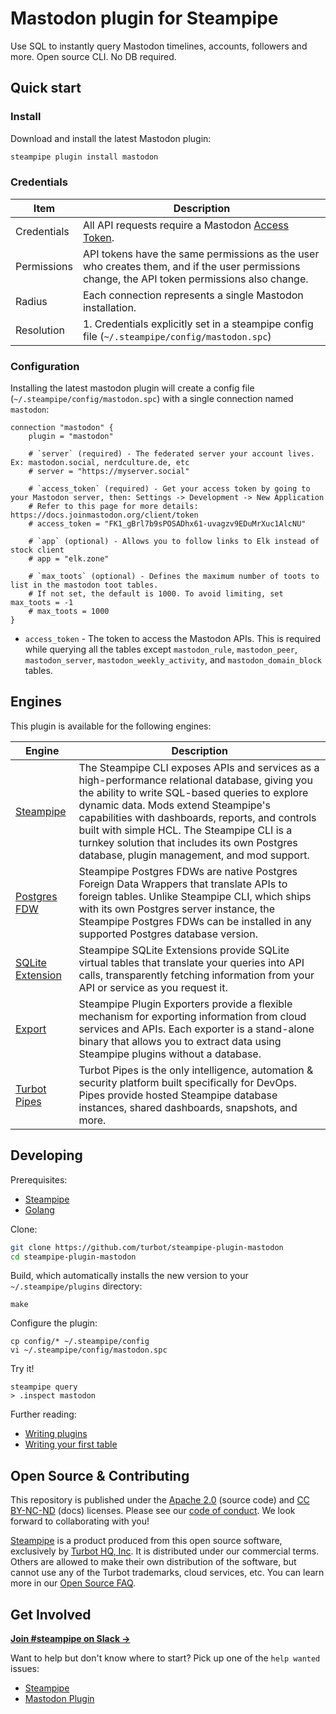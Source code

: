 # Mastodon plugin for Steampipe

Use SQL to instantly query Mastodon timelines, accounts, followers and more. Open source CLI. No DB  required.

## Quick start

### Install

Download and install the latest Mastodon plugin:

```bash
steampipe plugin install mastodon
```

### Credentials

| Item        | Description                                                                                                                                                                                                             |
|-------------|-------------------------------------------------------------------------------------------------------------------------------------------------------------------------------------------------------------------------|
| Credentials | All API requests require a Mastodon [Access Token](https://docs.joinmastodon.org/client/token/).                                                                                                                        |
| Permissions | API tokens have the same permissions as the user who creates them, and if the user permissions change, the API token permissions also change.                                                                           |
| Radius      | Each connection represents a single Mastodon installation.                                                                                                                                                              |
| Resolution  | 1. Credentials explicitly set in a steampipe config file (`~/.steampipe/config/mastodon.spc`)<br />                                                                                                                     |

### Configuration

Installing the latest mastodon plugin will create a config file (`~/.steampipe/config/mastodon.spc`) with a single connection named `mastodon`:

```hcl
connection "mastodon" {
    plugin = "mastodon"

    # `server` (required) - The federated server your account lives. Ex: mastodon.social, nerdculture.de, etc
    # server = "https://myserver.social"

    # `access_token` (required) - Get your access token by going to your Mastodon server, then: Settings -> Development -> New Application
    # Refer to this page for more details: https://docs.joinmastodon.org/client/token
    # access_token = "FK1_gBrl7b9sPOSADhx61-uvagzv9EDuMrXuc1AlcNU"

    # `app` (optional) - Allows you to follow links to Elk instead of stock client
    # app = "elk.zone"

    # `max_toots` (optional) - Defines the maximum number of toots to list in the mastodon toot tables.
    # If not set, the default is 1000. To avoid limiting, set max_toots = -1
    # max_toots = 1000
}
```

- `access_token` - The token to access the Mastodon APIs. This is required while querying all the tables except `mastodon_rule`, `mastodon_peer`, `mastodon_server`, `mastodon_weekly_activity`, and `mastodon_domain_block` tables.

## Engines

This plugin is available for the following engines:

| Engine        | Description
|---------------|------------------------------------------
| [Steampipe](https://steampipe.io/docs) | The Steampipe CLI exposes APIs and services as a high-performance relational database, giving you the ability to write SQL-based queries to explore dynamic data. Mods extend Steampipe's capabilities with dashboards, reports, and controls built with simple HCL. The Steampipe CLI is a turnkey solution that includes its own Postgres database, plugin management, and mod support.
| [Postgres FDW](https://steampipe.io/docs/steampipe_postgres/index) | Steampipe Postgres FDWs are native Postgres Foreign Data Wrappers that translate APIs to foreign tables. Unlike Steampipe CLI, which ships with its own Postgres server instance, the Steampipe Postgres FDWs can be installed in any supported Postgres database version.
| [SQLite Extension](https://steampipe.io/docs//steampipe_sqlite/index) | Steampipe SQLite Extensions provide SQLite virtual tables that translate your queries into API calls, transparently fetching information from your API or service as you request it.
| [Export](https://steampipe.io/docs/steampipe_export/index) | Steampipe Plugin Exporters provide a flexible mechanism for exporting information from cloud services and APIs. Each exporter is a stand-alone binary that allows you to extract data using Steampipe plugins without a database.
| [Turbot Pipes](https://turbot.com/pipes/docs) | Turbot Pipes is the only intelligence, automation & security platform built specifically for DevOps. Pipes provide hosted Steampipe database instances, shared dashboards, snapshots, and more.

## Developing

Prerequisites:

- [Steampipe](https://steampipe.io/downloads)
- [Golang](https://golang.org/doc/install)

Clone:

```sh
git clone https://github.com/turbot/steampipe-plugin-mastodon
cd steampipe-plugin-mastodon
```

Build, which automatically installs the new version to your `~/.steampipe/plugins` directory:

```shell
make
```

Configure the plugin:

```
cp config/* ~/.steampipe/config
vi ~/.steampipe/config/mastodon.spc
```

Try it!

```
steampipe query
> .inspect mastodon
```

Further reading:

- [Writing plugins](https://steampipe.io/docs/develop/writing-plugins)
- [Writing your first table](https://steampipe.io/docs/develop/writing-your-first-table)

## Open Source & Contributing

This repository is published under the [Apache 2.0](https://www.apache.org/licenses/LICENSE-2.0) (source code) and [CC BY-NC-ND](https://creativecommons.org/licenses/by-nc-nd/2.0/) (docs) licenses. Please see our [code of conduct](https://github.com/turbot/.github/blob/main/CODE_OF_CONDUCT.md). We look forward to collaborating with you!

[Steampipe](https://steampipe.io) is a product produced from this open source software, exclusively by [Turbot HQ, Inc](https://turbot.com). It is distributed under our commercial terms. Others are allowed to make their own distribution of the software, but cannot use any of the Turbot trademarks, cloud services, etc. You can learn more in our [Open Source FAQ](https://turbot.com/open-source).

## Get Involved

**[Join #steampipe on Slack →](https://turbot.com/community/join)**

Want to help but don't know where to start? Pick up one of the `help wanted` issues:

- [Steampipe](https://github.com/turbot/steampipe/labels/help%20wanted)
- [Mastodon Plugin](https://github.com/turbot/steampipe-plugin-mastodon/labels/help%20wanted)
